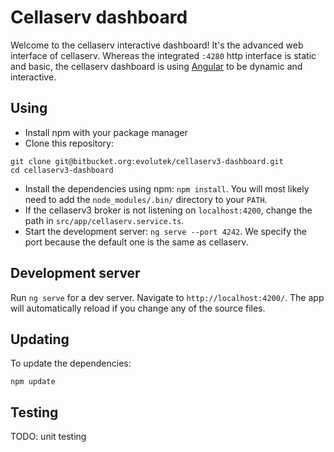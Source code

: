 # Cellaserv dashboard

Welcome to the cellaserv interactive dashboard! It's the advanced web interface
of cellaserv. Whereas the integrated `:4280` http interface is static and
basic, the cellaserv dashboard is using [Angular](https://angular.io) to be
dynamic and interactive.

## Using

* Install npm with your package manager
* Clone this repository:

```
git clone git@bitbucket.org:evolutek/cellaserv3-dashboard.git
cd cellaserv3-dashboard
```

* Install the dependencies using npm: `npm install`. You will most likely need
  to add the `node_modules/.bin/` directory to your `PATH`.
* If the cellaserv3 broker is not listening on `localhost:4200`, change the
  path in `src/app/cellaserv.service.ts`.
* Start the development server: `ng serve --port 4242`. We specify the port
  because the default one is the same as cellaserv.

## Development server

Run `ng serve` for a dev server. Navigate to `http://localhost:4200/`. The app
will automatically reload if you change any of the source files.

## Updating

To update the dependencies:

```
npm update
```

## Testing

TODO: unit testing
